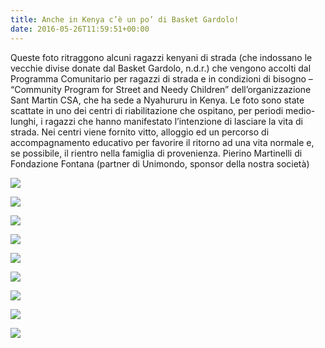 ```yaml
---
title: Anche in Kenya c’è un po’ di Basket Gardolo!
date: 2016-05-26T11:59:51+00:00
---
```

Queste foto ritraggono alcuni ragazzi kenyani di strada (che indossano le vecchie divise donate dal Basket Gardolo, n.d.r.) che vengono accolti dal Programma Comunitario per ragazzi di strada e in condizioni di bisogno – “Community Program for Street and Needy Children” dell’organizzazione Sant Martin CSA, che ha sede a Nyahururu in Kenya. Le foto sono state scattate in uno dei centri di riabilitazione che ospitano, per periodi medio-lunghi, i ragazzi che hanno manifestato l’intenzione di lasciare la vita di strada. Nei centri viene fornito vitto, alloggio ed un percorso di accompagnamento educativo per favorire il ritorno ad una vita normale e, se possibile, il rientro nella famiglia di provenienza. Pierino Martinelli di Fondazione Fontana (partner di Unimondo, sponsor della nostra società)

[![](http://localhost:8080/wp-content/uploads/2016/05/kenya6-150x150.jpg)](http://localhost:8080/?attachment_id=4829)

[![](http://localhost:8080/wp-content/uploads/2016/05/kenya7-150x150.jpg)](http://localhost:8080/?attachment_id=4830)

[![](http://localhost:8080/wp-content/uploads/2016/05/kenya8-150x150.jpg)](http://localhost:8080/?attachment_id=4831)

  

[![](http://localhost:8080/wp-content/uploads/2016/05/kenya9-150x150.jpg)](http://localhost:8080/?attachment_id=4832)

[![](http://localhost:8080/wp-content/uploads/2016/05/kenya1-150x150.jpg)](http://localhost:8080/?attachment_id=4833)

[![](http://localhost:8080/wp-content/uploads/2016/05/kenya2-150x150.jpg)](http://localhost:8080/?attachment_id=4834)

  

[![](http://localhost:8080/wp-content/uploads/2016/05/kenya3-150x150.jpg)](http://localhost:8080/?attachment_id=4835)

[![](http://localhost:8080/wp-content/uploads/2016/05/kenya4-150x150.jpg)](http://localhost:8080/?attachment_id=4836)

[![](http://localhost:8080/wp-content/uploads/2016/05/kenya5-150x150.jpg)](http://localhost:8080/?attachment_id=4837)